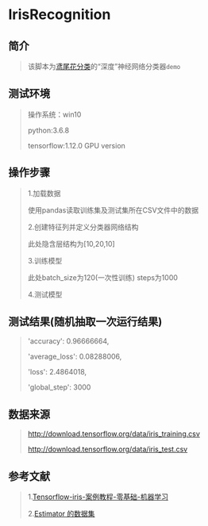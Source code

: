 # IrisRecognition

## 简介
> 该脚本为[鸢尾花分类](https://www.kaggle.com/uciml/iris)的“深度”神经网络分类器`demo`

## 测试环境
> 操作系统：win10
> 
> python:3.6.8
>
> tensorflow:1.12.0 GPU version

## 操作步骤
> 1.加载数据
> 
> 使用pandas读取训练集及测试集所在CSV文件中的数据
> 
> 2.创建特征列并定义分类器网络结构
>
>此处隐含层结构为[10,20,10]
>
> 3.训练模型
>
>此处batch_size为120(一次性训练) steps为1000
>
> 4.测试模型

## 测试结果(随机抽取一次运行结果)
> 'accuracy': 0.96666664, 
> 
> 'average_loss': 0.08288006, 
> 
> 'loss': 2.4864018, 
> 
> 'global_step': 3000

## 数据来源
> http://download.tensorflow.org/data/iris_training.csv
> 
> http://download.tensorflow.org/data/iris_test.csv

## 参考文献
> 1.[Tensorflow-iris-案例教程-零基础-机器学习](https://www.jianshu.com/p/b86c020747f9)
> 
> 2.[Estimator 的数据集](https://www.tensorflow.org/guide/datasets_for_estimators)